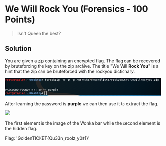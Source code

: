 # We Will Rock You (Forensics - 100 Points)

> Isn't Queen the best?

Solution
--------

You are given a [zip](wewillrockyou.zip) containing an encrypted flag. The flag can be recovered by bruteforcing the key on the zip archive. The title "We Will **Rock You**" is a hint that the zip can be bruteforced with the rockyou dictionary.

![](./zipcrack.PNG)

After learning the password is **__purple__** we can then use it to extract the flag.

![](./extraction.PNG)

The first element is the image of the Wonka bar while the second element is the hidden flag.

Flag: 'GoldenTICKET{Qu33n_roolz_y0#1}'

